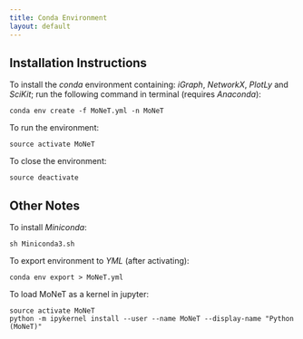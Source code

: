 ```yaml
---
title: Conda Environment
layout: default
---
```


## Installation Instructions

To install the *conda* environment containing: _iGraph_, _NetworkX_, _PlotLy_  and _SciKit_; run the following command in terminal (requires _Anaconda_):

```conda env create -f MoNeT.yml -n MoNeT```

To run the environment:

```source activate MoNeT```

To close the environment:

```source deactivate```

## Other Notes

To install *Miniconda*:

```sh Miniconda3.sh```

To export environment to *YML* (after activating):

```conda env export > MoNeT.yml```

To load MoNeT as a kernel in jupyter:

```
source activate MoNeT
python -m ipykernel install --user --name MoNeT --display-name "Python (MoNeT)"
```

